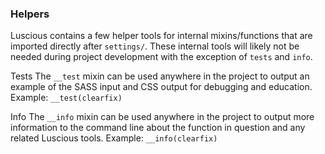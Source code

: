 ### Helpers

Luscious contains a few helper tools for internal mixins/functions that are imported directly after `settings/`. These internal tools will likely not be needed during project development with the exception of `tests` and `info`.

Tests
The `__test` mixin can be used anywhere in the project to output an example of the SASS input and CSS output for debugging and education.
Example: `__test(clearfix)`

Info
The `__info` mixin can be used anywhere in the project to output more information to the command line about the function in question and any related Luscious tools.
Example: `__info(clearfix)`